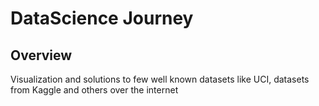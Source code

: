 # DataScience Journey
## Overview

Visualization and solutions to few well known datasets like UCI, datasets from Kaggle and others over the internet
